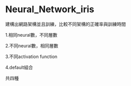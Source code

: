 # Neural_Network_iris
建構出網路架構並且訓練，比較不同架構的正確率與訓練時間

1.相同neural數，不同層數

2.不同neural數，相同層數

3.不同activation function

4.default組合

共四種
